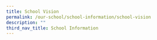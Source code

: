 ```yaml
---
title: School Vision
permalink: /our-school/school-information/school-vision
description: ""
third_nav_title: School Information
---
```

